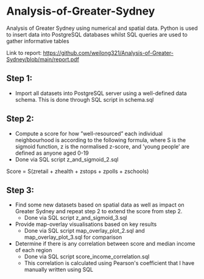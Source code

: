 # Analysis-of-Greater-Sydney
Analysis of Greater Sydney using numerical and spatial data. Python is used to insert data into PostgreSQL databases whilst SQL queries are used to gather informative tables

Link to report: https://github.com/weilong321/Analysis-of-Greater-Sydney/blob/main/report.pdf

## Step 1:
  - Import all datasets into PostgreSQL server using a well-defined data schema. This is done through SQL script in schema.sql

## Step 2:
  - Compute a score for how ”well-resourced” each individual neighbourhood is according to the following formula, where S is the
sigmoid function, z is the normalised z-score, and ’young people’ are defined as anyone aged 0-19
  - Done via SQL script z_and_sigmoid_2.sql

Score = S(zretail + zhealth + zstops + zpolls + zschools)

## Step 3:
  - Find some new datasets based on spatial data as well as impact on Greater Sydney and repeat step 2 to extend the score from step 2.
    - Done via SQL script z_and_sigmoid_3.sql
  - Provide map-overlay visualisations based on key results
    - Done via SQL script map_overlay_plot_2.sql and map_overlay_plot_3.sql for comparison
  - Determine if there is any correlation between score and median income of each region
    - Done via SQL script score_income_correlation.sql
    - This correlation is calculated using Pearson's coefficient that I have manually written using SQL
